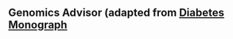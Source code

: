 ## Genomics Advisor (adapted from [Diabetes Monograph](https://github.com/smart-on-fhir/diabetes-monograph-app)
